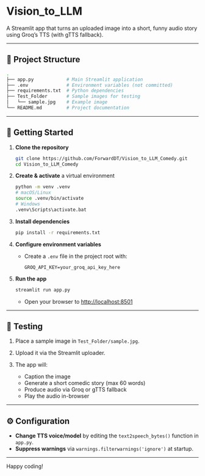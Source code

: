 # Vision\_to\_LLM

A Streamlit app that turns an uploaded image into a short, funny audio story using Groq’s TTS (with gTTS fallback).

---

## 📁 Project Structure

```bash
.
├── app.py            # Main Streamlit application
├── .env              # Environment variables (not committed)
├── requirements.txt  # Python dependencies
├── Test_Folder       # Sample images for testing
│   └── sample.jpg    # Example image
└── README.md         # Project documentation
```

---

## 🚀 Getting Started

1. **Clone the repository**

   ```bash
   git clone https://github.com/ForwardDT/Vision_to_LLM_Comedy.git
   cd Vision_to_LLM_Comedy
   ```

2. **Create & activate** a virtual environment

   ```bash
   python -m venv .venv
   # macOS/Linux
   source .venv/bin/activate
   # Windows
   .venv\Scripts\activate.bat
   ```

3. **Install dependencies**

   ```bash
   pip install -r requirements.txt
   ```

4. **Configure environment variables**

   * Create a `.env` file in the project root with:

     ```env
     GROQ_API_KEY=your_groq_api_key_here
     ```

5. **Run the app**

   ```bash
   streamlit run app.py
   ```

   * Open your browser to [http://localhost:8501](http://localhost:8501)

---

## 🧪 Testing

1. Place a sample image in `Test_Folder/sample.jpg`.
2. Upload it via the Streamlit uploader.
3. The app will:

   * Caption the image
   * Generate a short comedic story (max 60 words)
   * Produce audio via Groq or gTTS fallback
   * Play the audio in-browser

---

## ⚙️ Configuration

* **Change TTS voice/model** by editing the `text2speech_bytes()` function in `app.py`.
* **Suppress warnings** via `warnings.filterwarnings('ignore')` at startup.

---

Happy coding!

